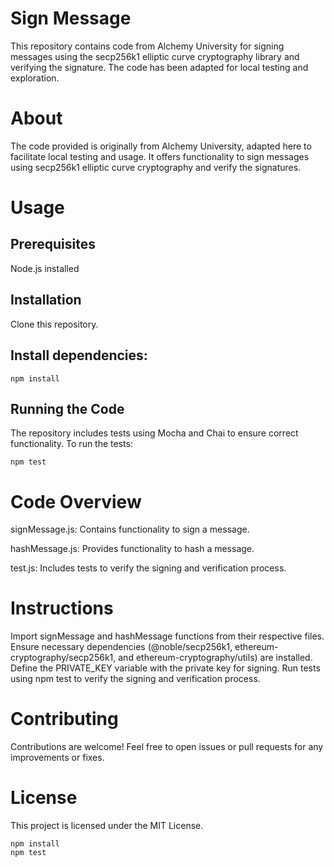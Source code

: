 # Sign Message
This repository contains code from Alchemy University for signing messages using the secp256k1 elliptic curve cryptography library and verifying the signature. The code has been adapted for local testing and exploration.

# About
The code provided is originally from Alchemy University, adapted here to facilitate local testing and usage. It offers functionality to sign messages using secp256k1 elliptic curve cryptography and verify the signatures.

# Usage

## Prerequisites
Node.js installed

## Installation
Clone this repository.

## Install dependencies:
```shell
npm install
```
## Running the Code
The repository includes tests using Mocha and Chai to ensure correct functionality. To run the tests:
```shell
npm test
```

# Code Overview

signMessage.js: Contains functionality to sign a message.

hashMessage.js: Provides functionality to hash a message.

test.js: Includes tests to verify the signing and verification process.

# Instructions
Import signMessage and hashMessage functions from their respective files.
Ensure necessary dependencies (@noble/secp256k1, ethereum-cryptography/secp256k1, and ethereum-cryptography/utils) are installed.
Define the PRIVATE_KEY variable with the private key for signing.
Run tests using npm test to verify the signing and verification process.

# Contributing
Contributions are welcome! Feel free to open issues or pull requests for any improvements or fixes.

# License
This project is licensed under the MIT License.

```shell
npm install
npm test
```
